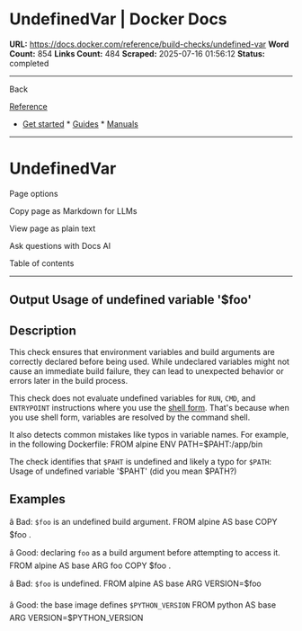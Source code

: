 # UndefinedVar | Docker Docs

**URL:** https://docs.docker.com/reference/build-checks/undefined-var
**Word Count:** 854
**Links Count:** 484
**Scraped:** 2025-07-16 01:56:12
**Status:** completed

---

Back

[Reference](https://docs.docker.com/reference/)

  * [Get started](https://docs.docker.com/get-started/)   * [Guides](https://docs.docker.com/guides/)   * [Manuals](https://docs.docker.com/manuals/)

* * *

# UndefinedVar

Page options

Copy page as Markdown for LLMs

View page as plain text

Ask questions with Docs AI

Table of contents

* * *

## Output               Usage of undefined variable '$foo'

## Description

This check ensures that environment variables and build arguments are correctly declared before being used. While undeclared variables might not cause an immediate build failure, they can lead to unexpected behavior or errors later in the build process.

This check does not evaluate undefined variables for `RUN`, `CMD`, and `ENTRYPOINT` instructions where you use the [shell form](https://docs.docker.com/reference/dockerfile/#shell-form). That's because when you use shell form, variables are resolved by the command shell.

It also detects common mistakes like typos in variable names. For example, in the following Dockerfile:               FROM alpine     ENV PATH=$PAHT:/app/bin

The check identifies that `$PAHT` is undefined and likely a typo for `$PATH`:               Usage of undefined variable '$PAHT' (did you mean $PATH?)

## Examples

â Bad: `$foo` is an undefined build argument.               FROM alpine AS base     COPY $foo .

â Good: declaring `foo` as a build argument before attempting to access it.               FROM alpine AS base     ARG foo     COPY $foo .

â Bad: `$foo` is undefined.               FROM alpine AS base     ARG VERSION=$foo

â Good: the base image defines `$PYTHON_VERSION`               FROM python AS base     ARG VERSION=$PYTHON_VERSION